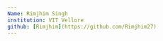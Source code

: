 ```yaml
---
Name: Rimjhim Singh
institution: VIT Vellore
github: [Rimjhim](https://github.com/Rimjhim27)
---
```

